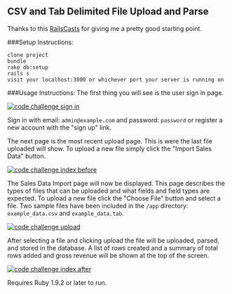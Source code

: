 ## CSV and Tab Delimited File Upload and Parse

Thanks to this <a href="http://railscasts.com/episodes/396-importing-csv-and-excel">RailsCasts</a> for giving me a pretty good starting point.


###Setup Instructions:
```
clone project
bundle
rake db:setup
rails s
visit your localhost:3000 or whichever port your server is running on
```

###Usage Instructions:
The first thing you will see is the user sign in page.

<a href='http://postimg.org/image/s9ppkfuln/' target='_blank'><img src='http://s25.postimg.org/s9ppkfuln/code_challenge_sign_in.jpg' border='0' alt="code challenge sign in" /></a>

Sign in with email: `admin@example.com` and password: `password` or register a new account with the "sign up" link.

The next page is the most recent upload page. This is were the last file uploaded will show. To upload a new file simply click the "Import Sales Data" button.

<a href='http://postimg.org/image/kv0ds28q3/' target='_blank'><img src='http://s25.postimg.org/kv0ds28q3/code_challenge_index_before.jpg' border='0' alt="code challenge index before" /></a>

The Sales Data Import page will now be displayed. This page describes the types of files that can be uploaded and what fields  and field types are expected. To upload a new file click the "Choose File" button and select a file. Two sample files have been included in the `/app` directory: `example_data.csv` and `example_data.tab`.

<a href='http://postimg.org/image/5dhh23rmz/' target='_blank'><img src='http://s25.postimg.org/5dhh23rmz/code_challenge_upload.jpg' border='0' alt="code challenge upload" /></a>

After selecting a file and clicking upload the file will be uploaded, parsed, and stored in the database. A list of rows created and a summary of total rows added and gross revenue will be shown at the top of the screen.

<a href='http://postimg.org/image/8dtq4wdkb/' target='_blank'><img src='http://s25.postimg.org/8dtq4wdkb/code_challenge_index_after.jpg' border='0' alt="code challenge index after" /></a>

Requires Ruby 1.9.2 or later to run.
